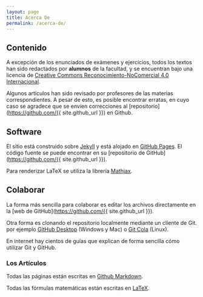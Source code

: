 ```yaml
---
layout: page
title: Acerca De
permalink: /acerca-de/
---
```


## Contenido

A excepción de los enunciados de exámenes y ejercicios, todos los textos han sido redactados por **alumnos** de la facultad, y se encuentran bajo una licencia de [Creative Commons Reconocimiento-NoComercial 4.0 Internacional](http://creativecommons.org/licenses/by-nc/4.0/).

Algunos artículos han sido revisado por profesores de las materias correspondientes. A pesar de esto, es posible encontrar erratas, en cuyo caso se agradece que se envíen correcciones al [repositorio](https://github.com/{{ site.github_url }}) en Github.

## Software

El sitio está construido sobre [Jekyll](https://jekyllrb.com/) y está alojado en [GitHub Pages](https://pages.github.com/). El código fuente se puede encontrar en su [repositorio de GitHub](https://github.com/{{ site.github_url }}).

Para renderizar LaTeX se utiliza la librería [Mathjax](https://www.mathjax.org/).

## Colaborar

La forma más sencilla para colaborar es editar los archivos directamente en la [web de GitHub](https://github.com/{{ site.github_url }}).

Otra forma es clonando el repositorio localmente mediante un cliente de Git. por ejemplo [GitHub Desktop](https://desktop.github.com/) (Windows y Mac) o [Git Cola](https://git-cola.github.io/) (Linux).

En internet hay cientos de guías que explican de forma sencilla cómo utilizar Git y GitHub.

### Los Artículos

Todas las páginas están escritas en [Github Markdown](https://github.com/adam-p/markdown-here/wiki/Markdown-Cheatsheet).

Todas las fórmulas matemáticas están escritas en [LaTeX](https://oeis.org/wiki/List_of_LaTeX_mathematical_symbols).
